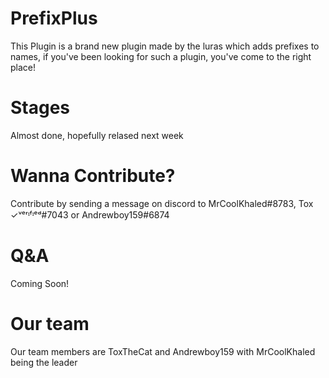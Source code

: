 # PrefixPlus
This Plugin is a brand new plugin made by the luras which adds prefixes to names, if you've been looking for such a plugin, you've come to the right place!
# Stages
Almost done, hopefully relased next week
# Wanna Contribute?
Contribute by sending a message on discord to MrCoolKhaled#8783, Tox ✓ᵛᵉʳᶦᶠᶦᵉᵈ#7043 or Andrewboy159#6874
# Q&A
Coming Soon!
# Our team
Our team members are ToxTheCat and Andrewboy159 with MrCoolKhaled being the leader
